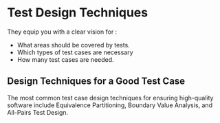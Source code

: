 # Test Design Techniques
They equip you with a clear vision for :
- What areas should be covered by tests.
- Which types of test cases are necessary
- How many test cases are needed.

## Design Techniques for a Good Test Case
The most common test case design techniques for ensuring high-quality software include Equivalence Partitioning, Boundary Value Analysis, and All-Pairs Test Design.